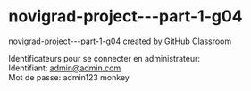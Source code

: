 # novigrad-project---part-1-g04
novigrad-project---part-1-g04 created by GitHub Classroom

Identificateurs pour se connecter en administrateur: <br />
Identifiant: admin@admin.com <br />
Mot de passe: admin123
monkey
